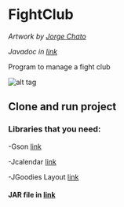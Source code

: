 FightClub
=============
_Artwork by [Jorge Chato](http://orggue.github.io/DataInterface)_

_Javadoc in [link](http://orggue.github.io/DataInterface)_

Program to manage a fight club

![alt tag](https://raw.githubusercontent.com/orggue/DataInterface/prototype.png)

## Clone and run project

### Libraries that you need:

-Gson [link](https://code.google.com/p/google-gson)

-Jcalendar [link](http://toedter.com/software)

-JGoodies Layout [link](http://www.jgoodies.com)


#### JAR file in [link](https://github.com/orggue/DataInterface/blob/FightClub/out/artifacts/FightClub_jar/FightClub.jar)
